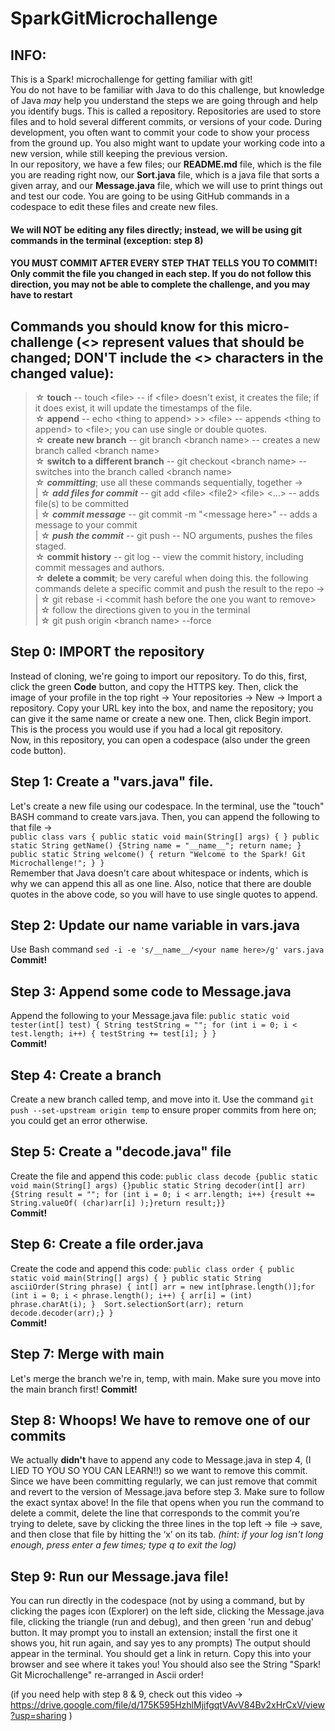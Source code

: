 # SparkGitMicrochallenge


## INFO:
This is a Spark! microchallenge for getting familiar with git!  
You do not have to be familiar with Java to do this challenge, but knowledge of Java _may_ help you understand the steps we are going through and help you identify bugs.
This is called a repository. Repositories are used to store files and to hold several different commits, or versions of your code. During development, you often want to commit your code to show your process from the ground up. You also might want to update your working code into a new version, while still keeping the previous version.  
In our repository, we have a few files; our **README.md** file, which is the file you are reading right now, our **Sort.java** file, which is a java file that sorts a given array, and our **Message.java** file, which we will use to print things out and test our code. You are going to be using GitHub commands in a codespace to edit these files and create new files. 

#### We will NOT be editing any files directly; instead, we will be using git commands in the terminal (exception: step 8)
#### YOU MUST COMMIT AFTER EVERY STEP THAT TELLS YOU TO COMMIT! Only commit the file you changed in each step. If you do not follow this direction, you may not be able to complete the challenge, and you may have to restart

## Commands you should know for this micro-challenge (<> represent values that should be changed; DON'T include the <> characters in the changed value):  
>   ☆ **touch** -- touch \<file\> -- if \<file\> doesn't exist, it creates the file; if it does exist, it will update the timestamps of the file.  
>   ☆ **append** -- echo \<thing to append\> >> \<file\> -- appends \<thing to append\> to \<file\>; you can use single or double quotes.  
>   ☆ **create new branch** -- git branch \<branch name\> -- creates a new branch called \<branch name\>  
>   ☆ **switch to a different branch** -- git checkout \<branch name\> -- switches into the branch called \<branch name\>  
>   ☆ **_committing_**; use all these commands sequentially, together ->  
>   |  ☆ **_add files for commit_** -- git add \<file\> \<file2\> \<file\> <...> -- adds file(s) to be committed  
>   |  ☆ **_commit message_** -- git commit -m "\<message here\>" -- adds a message to your commit  
>   |  ☆ **_push the commit_** -- git push -- NO arguments, pushes the files staged.  
>   ☆ **commit history** -- git log -- view the commit history, including commit messages and authors.  
>   ☆ **delete a commit**; be very careful when doing this. the following commands delete a specific commit and push the result to the repo ->  
>   |  ☆ git rebase -i \<commit hash before the one you want to remove\>  
>   |  ☆ follow the directions given to you in the terminal  
>   |  ☆ git push origin \<branch name\> --force
  
## Step 0: IMPORT the repository  
Instead of cloning, we're going to import our repository. To do this, first, click the green **Code** button, and copy the HTTPS key. Then, click the image of your profile in the top right -> Your repositories -> New -> Import a repository. Copy your URL key into the box, and name the repository; you can give it the same name or create a new one. Then, click Begin import. This is the process you would use if you had a local git repository.  
Now, in this repository, you can open a codespace (also under the green code button).  
  
## Step 1: Create a "vars.java" file.  
Let's create a new file using our codespace. In the terminal, use the "touch" BASH command to create vars.java. Then, you can append the following to that file ->  
`public class vars { public static void main(String[] args) { } public static String getName() {String name = "__name__"; return name; } public static String welcome() { return "Welcome to the Spark! Git Microchallenge!"; } }`  
Remember that Java doesn't care about whitespace or indents, which is why we can append this all as one line. Also, notice that there are double quotes in the above code, so you will have to use single quotes to append.   

## Step 2: Update our name variable in vars.java  
Use Bash command `sed -i -e 's/__name__/<your name here>/g' vars.java`  
**Commit!**  

## Step 3: Append some code to Message.java  
Append the following to your Message.java file:
`public static void tester(int[] test) { String testString = ""; for (int i = 0; i < test.length; i++) { testString += test[i]; } }`  
**Commit!**  

## Step 4: Create a branch  
Create a new branch called temp, and move into it. Use the command `git push --set-upstream origin temp` to ensure proper commits from here on; you could get an error otherwise.  

## Step 5: Create a "decode.java" file  
Create the file and append this code:
`public class decode {public static void main(String[] args) {}public static String decoder(int[] arr) {String result = ""; for (int i = 0; i < arr.length; i++) {result += String.valueOf( (char)arr[i] );}return result;}}`  
**Commit!**  
  
## Step 6: Create a file order.java  
Create the code and append this code:
`public class order { public static void main(String[] args) { } public static String asciiOrder(String phrase) { int[] arr = new int[phrase.length()];for (int i = 0; i < phrase.length(); i++) { arr[i] = (int) phrase.charAt(i); } 
Sort.selectionSort(arr); return decode.decoder(arr);} } `  
**Commit!**

## Step 7: Merge with main  
Let's merge the branch we're in, temp, with main. Make sure you move into the main branch first!
**Commit!**

## Step 8: Whoops! We have to remove one of our commits
We actually **didn't** have to append any code to Message.java in step 4, (I LIED TO YOU SO YOU CAN LEARN!!) so we want to remove this commit. Since we have been committing regularly, we can just remove that commit and revert to the version of Message.java before step 3. Make sure to follow the exact syntax above! In the file that opens when you run the command to delete a commit, delete the line that corresponds to the commit you’re trying to delete, save by clicking the three lines in the top left -> file -> save, and then close that file by hitting the ‘x’ on its tab. _(hint: if your log isn't long enough, press enter a few times; type q to exit the log)_  

## Step 9: Run our Message.java file!  
You can run directly in the codespace (not by using a command, but by clicking the pages icon (Explorer) on the left side, clicking the Message.java file, clicking the triangle (run and debug), and then green 'run and debug' button. It may prompt you to install an extension; install the first one it shows you, hit run again, and say yes to any prompts)
The output should appear in the terminal. You should get a link in return. Copy this into your browser and see where it takes you!
You should also see the String "Spark! Git Microchallenge" re-arranged in Ascii order!

(if you need help with step 8 & 9, check out this video -> https://drive.google.com/file/d/175K595HzhlMjifgqtVAvV84Bv2xHrCxV/view?usp=sharing )

